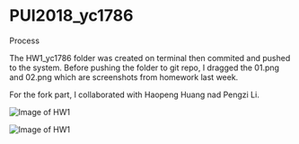 # PUI2018_yc1786

Process 

The HW1_yc1786 folder was created on terminal then commited and pushed to the system. Before pushing the folder to git repo, I dragged the 01.png and 02.png which are screenshots from homework last week.

For the fork part, I collaborated with Haopeng Huang nad Pengzi Li.

![Image of HW1](https://github.com/ycui12/PUI2018_yc1786/blob/master/HW1_yc1786/01.png)

![Image of HW1](https://github.com/ycui12/PUI2018_yc1786/blob/master/HW1_yc1786/02.png)
